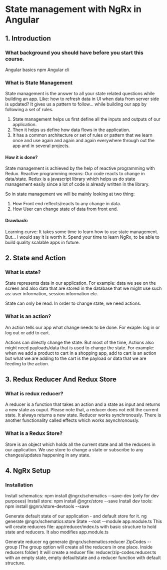 # State management with NgRx in Angular

## 1. Introduction 

### What background you should have before you start this course.
Angular basics
npm 
Angular cli

### What is State Management
State management is the answer to all your state related questions while building an app. Like: how to refresh data in UI when data from server side is updated?
It gives us a pattern to follow... while building our app by following a set of rules. 

1. State management helps us first define all the inputs and outputs of our application. 
2. Then it helps us define how data flows in the application. 
3. It has a common architecture or set of rules or pattern that we learn once and use again and again and again everywhere through out the app and in several projects.

#### How it is done?
State management is achieved by the help of reactive programming with Redux. Reactive programming means: Our code reacts to change in data/state. Redux is a javascript library which helps us do state management easily since a lot of code is already written in the library.

So in state management we will be mainly looking at two thing:
1. How Front end reflects/reacts to any change in data.
2. How User can change state of data from front end.

#### Drawback:
Learning curve: It takes some time to learn how to use state management. But... I would say it is worth it. Spend your time to learn NgRx, to be able to build quality scalable apps in future.

## 2. State and Action

### What is state?
State represents data in our application. For example: data we see on the screen and also data that are stored in the database that we might use such as: user information, session information etc.

State can only be read. In order to change state, we need actions.

### What is an action?
An action tells our app what change needs to be done. For exaple: log in or log out or add to cart.

Actions can directly change the state. But most of the time, Actions also might need payloads/data that is used to change the state. For example: when we add a product to cart in a shopping app, add to cart is an action but what we are adding to the cart is the payload or data that we are feeding to the action.

## 3. Redux Reducer And Redux Store

### What is redux reducer?
A reducer is a function that takes an action and a state as input and returns a new state as ouput. Please note that, a reducer does not edit the current state. It always returns a new state. Reducer works synchronously. There is another functionality called effects which works asynchronously.

### What is a Redux Store?
Store is an object which holds all the current state and all the reducers in our application. We use store to change a state or subscribe to any changes/updates happening in any state.

## 4. NgRx Setup

### Installation
Install schematics: npm install @ngrx/schematics --save-dev (only for dev purposes)
Install store: npm install @ngrx/store --save
Install dev tools: npm install @gnrx/store-devtools --save

Generate default state of our application - and default store for it.
ng generate @ngrx/schematics:store State --root --module app.module.ts
This will create reducres file: app/reducer/index.ts with basic structure to hold state and reducers. It also modifies app.module.ts

Generate reducer
ng generate @ngrx/schematics:reducer ZipCodes --group (The group option will create all the reducers in one place. Inside reducers folder)
It will create a reducer file: reducer/zip-codes.reducer.ts with an empty state, empty defaultstate and a reducer function with default structure.
